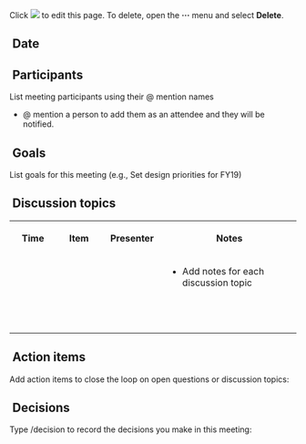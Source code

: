 Click ![](https://confluence.atlassian.com/images/icons/edit_pencil.png) to edit this page. To delete, open the **···** menu and select **Delete**.

 Date
-----

 Participants
-------------

List meeting participants using their @ mention names

*   @ mention a person to add them as an attendee and they will be notified.
    

 Goals
------

List goals for this meeting (e.g., Set design priorities for FY19)

 Discussion topics
------------------

<table data-layout="default" class="confluenceTable"><colgroup><col style="width: 120.0px;"><col style="width: 120.0px;"><col style="width: 127.0px;"><col style="width: 392.0px;"></colgroup><tbody><tr><th data-highlight-colour="#deebff" class="confluenceTh"><p><strong>Time</strong></p></th><th data-highlight-colour="#deebff" class="confluenceTh"><p><strong>Item</strong></p></th><th data-highlight-colour="#deebff" class="confluenceTh"><p><strong>Presenter</strong></p></th><th data-highlight-colour="#deebff" class="confluenceTh"><p><strong>Notes</strong></p></th></tr><tr><td class="confluenceTd"><p></p></td><td class="confluenceTd"><p></p></td><td class="confluenceTd"><p></p></td><td class="confluenceTd"><ul><li><p><span class="text-placeholder">Add notes for each discussion topic</span></p></li></ul></td></tr><tr><td class="confluenceTd"><p><br></p></td><td class="confluenceTd"><p><br></p></td><td class="confluenceTd"><p><br></p></td><td class="confluenceTd"><p><br></p></td></tr></tbody></table>

 Action items
-------------

Add action items to close the loop on open questions or discussion topics:

 Decisions
----------

Type /decision to record the decisions you make in this meeting: